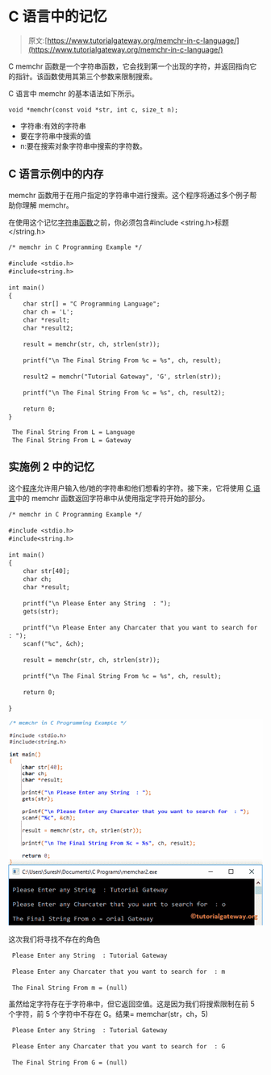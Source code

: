 # C 语言中的记忆

> 原文:[https://www.tutorialgateway.org/memchr-in-c-language/](https://www.tutorialgateway.org/memchr-in-c-language/)

C memchr 函数是一个字符串函数，它会找到第一个出现的字符，并返回指向它的指针。该函数使用其第三个参数来限制搜索。

C 语言中 memchr 的基本语法如下所示。

```
void *memchr(const void *str, int c, size_t n);
```

*   字符串:有效的字符串
*   要在字符串中搜索的值
*   n:要在搜索对象字符串中搜索的字符数。

## C 语言示例中的内存

memchr 函数用于在用户指定的字符串中进行搜索。这个程序将通过多个例子帮助你理解 memchr。

在使用这个记忆[字符串函数](https://www.tutorialgateway.org/c-string/)之前，你必须包含#include <string.h>标题</string.h>

```
/* memchr in C Programming Example */

#include <stdio.h> 
#include<string.h>

int main()
{  
   	char str[] = "C Programming Language";
   	char ch = 'L';
   	char *result;
   	char *result2;

   	result = memchr(str, ch, strlen(str));

   	printf("\n The Final String From %c = %s", ch, result);

   	result2 = memchr("Tutorial Gateway", 'G', strlen(str));

   	printf("\n The Final String From %c = %s", ch, result2);

   	return 0;
}
```

```
 The Final String From L = Language
 The Final String From L = Gateway
```

## 实施例 2 中的记忆

这个[程序](https://www.tutorialgateway.org/c-programming-examples/)允许用户输入他/她的字符串和他们想看的字符。接下来，它将使用 [C 语言](https://www.tutorialgateway.org/c-programming/)中的 memchr 函数返回字符串中从使用指定字符开始的部分。

```
/* memchr in C Programming Example */

#include <stdio.h> 
#include<string.h>

int main()
{  
   	char str[40];
   	char ch;
   	char *result;

   	printf("\n Please Enter any String  : ");
	gets(str);	

	printf("\n Please Enter any Charcater that you want to search for  : ");
	scanf("%c", &ch);

   	result = memchr(str, ch, strlen(str));

   	printf("\n The Final String From %c = %s", ch, result);

	return 0;

}
```

![memchr in C Language 2](img/46a6ca14d0e4f91076552dad4e15d704.png)

这次我们将寻找不存在的角色

```
 Please Enter any String  : Tutorial Gateway

 Please Enter any Charcater that you want to search for  : m

 The Final String From m = (null)
```

虽然给定字符存在于字符串中，但它返回空值。这是因为我们将搜索限制在前 5 个字符，前 5 个字符中不存在 G。结果= memchar(str，ch，5)

```
 Please Enter any String  : Tutorial Gateway

 Please Enter any Charcater that you want to search for  : G

 The Final String From G = (null)
```